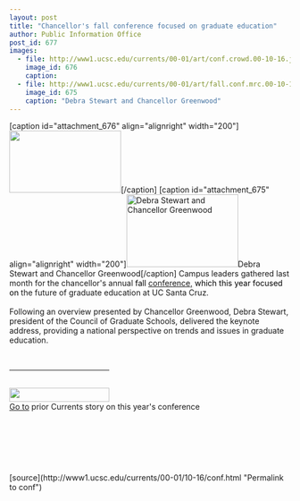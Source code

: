 ```yaml
---
layout: post
title: "Chancellor's fall conference focused on graduate education"
author: Public Information Office
post_id: 677
images:
  - file: http://www1.ucsc.edu/currents/00-01/art/conf.crowd.00-10-16.jpg
    image_id: 676
    caption: 
  - file: http://www1.ucsc.edu/currents/00-01/art/fall.conf.mrc.00-10-16.jpg
    image_id: 675
    caption: "Debra Stewart and Chancellor Greenwood"
---
```


[caption id="attachment_676" align="alignright" width="200"]<a href="http://localhost/mysite/wp-content/uploads/2000/10/conf.crowd.00-10-16.jpg"><img class="size-full wp-image-676" src="http://localhost/mysite/wp-content/uploads/2000/10/conf.crowd.00-10-16.jpg" alt="" width="200" height="111" /></a>[/caption]
[caption id="attachment_675" align="alignright" width="200"]<a href="http://localhost/mysite/wp-content/uploads/2000/10/fall.conf.mrc.00-10-16.jpg"><img class="size-full wp-image-675" src="http://localhost/mysite/wp-content/uploads/2000/10/fall.conf.mrc.00-10-16.jpg" alt="Debra Stewart and Chancellor Greenwood" width="200" height="130" /></a>Debra Stewart and Chancellor Greenwood[/caption]
Campus leaders gathered last month for the chancellor's annual <font color="#000000">fall</font> <a href="http://bas.ucsc.edu/events/index.cfm?fuseaction=home&amp;ConfID=100">conference,</a> <font color="#000000">which this year focused on</font> the future of graduate education at UC Santa Cruz.<br>
<br>
Following an overview presented by Chancellor Greenwood, Debra Stewart, president of the Council of Graduate Schools, delivered the keynote address, providing a national perspective on trends and issues in graduate education.
<p>
  <br>
</p>
<hr align="left" width="179">
<br>
<img align="bottom" alt=" " border="0" height="25" src="../../images/trans.gif" width="179"><br>
<a href="http://www.ucsc.edu/currents/00-01/09-11/conf.html">Go to</a> prior Currents story on this year's conference
<p>
  <br>
  <br>
</p>
<p>
  <br>
  <br>

</p>
[source](http://www1.ucsc.edu/currents/00-01/10-16/conf.html "Permalink to conf")
